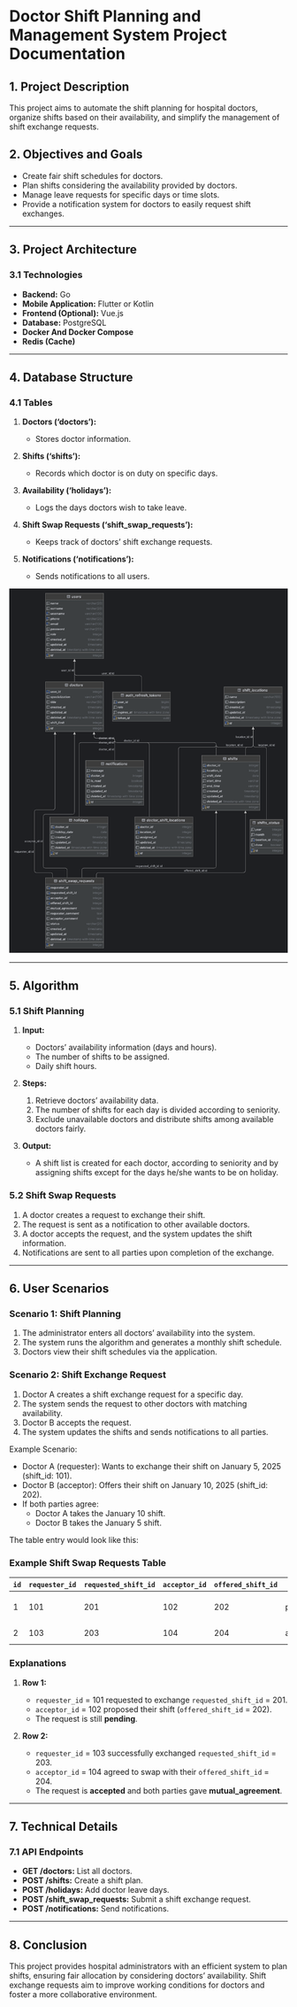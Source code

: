 # Doctor Shift Planning and Management System Project Documentation

## 1. Project Description
This project aims to automate the shift planning for hospital doctors, organize shifts based on their availability, and simplify the management of shift exchange requests.

## 2. Objectives and Goals

- Create fair shift schedules for doctors.
- Plan shifts considering the availability provided by doctors.
- Manage leave requests for specific days or time slots.
- Provide a notification system for doctors to easily request shift exchanges.

---

## 3. Project Architecture

### 3.1 Technologies
- **Backend:** Go
- **Mobile Application:** Flutter or Kotlin
- **Frontend (Optional):** Vue.js
- **Database:** PostgreSQL
- **Docker And Docker Compose**
- **Redis (Cache)**
---

## 4. Database Structure

### 4.1 Tables

1. **Doctors (‘doctors’):**
    - Stores doctor information.

2. **Shifts (‘shifts’):**
    - Records which doctor is on duty on specific days.

3. **Availability (‘holidays’):**
    - Logs the days doctors wish to take leave.

4. **Shift Swap Requests (‘shift_swap_requests’):**
    - Keeps track of doctors’ shift exchange requests.

5. **Notifications (‘notifications’):**
    - Sends notifications to all users.

![UML Diagram](db-uml-diagram.png)

---

## 5. Algorithm

### 5.1 Shift Planning

1. **Input:**
    - Doctors’ availability information (days and hours).
    - The number of shifts to be assigned.
    - Daily shift hours.

2. **Steps:**
    1. Retrieve doctors’ availability data.
    2. The number of shifts for each day is divided according to seniority.
    3. Exclude unavailable doctors and distribute shifts among available doctors fairly.

3. **Output:**
    - A shift list is created for each doctor, according to seniority and by assigning shifts except for the days he/she wants to be on holiday.

### 5.2 Shift Swap Requests

1. A doctor creates a request to exchange their shift.
2. The request is sent as a notification to other available doctors.
3. A doctor accepts the request, and the system updates the shift information.
4. Notifications are sent to all parties upon completion of the exchange.

---

## 6. User Scenarios

### Scenario 1: Shift Planning
1. The administrator enters all doctors’ availability into the system.
2. The system runs the algorithm and generates a monthly shift schedule.
3. Doctors view their shift schedules via the application.

### Scenario 2: Shift Exchange Request
1. Doctor A creates a shift exchange request for a specific day.
2. The system sends the request to other doctors with matching availability.
3. Doctor B accepts the request.
4. The system updates the shifts and sends notifications to all parties.

Example Scenario:
- Doctor A (requester): Wants to exchange their shift on January 5, 2025 (shift_id: 101).
- Doctor B (acceptor): Offers their shift on January 10, 2025 (shift_id: 202).
- If both parties agree:
    - Doctor A takes the January 10 shift.
    - Doctor B takes the January 5 shift.

The table entry would look like this:

### Example Shift Swap Requests Table

| `id` | `requester_id` | `requested_shift_id` | `acceptor_id` | `offered_shift_id` | `status`   | `requester_comment`              | `acceptor_comment`            | `mutual_agreement`  |
|------|----------------|----------------------|---------------|--------------------|------------|---------------------------------|-------------------------------|---------------------|
| 1    | 101            | 201                  | 102           | 202                | pending    | "I want to exchange my shift." | "This shift works for me."   | FALSE               |
| 2    | 103            | 203                  | 104           | 204                | accepted   | "I have an urgent matter."     | "I can take this shift."     | TRUE                |

### Explanations

1. **Row 1:**
    - `requester_id` = 101 requested to exchange `requested_shift_id` = 201.
    - `acceptor_id` = 102 proposed their shift (`offered_shift_id` = 202).
    - The request is still **pending**.

2. **Row 2:**
    - `requester_id` = 103 successfully exchanged `requested_shift_id` = 203.
    - `acceptor_id` = 104 agreed to swap with their `offered_shift_id` = 204.
    - The request is **accepted** and both parties gave **mutual_agreement**.

---

## 7. Technical Details

### 7.1 API Endpoints
- **GET /doctors:** List all doctors.
- **POST /shifts:** Create a shift plan.
- **POST /holidays:** Add doctor leave days.
- **POST /shift_swap_requests:** Submit a shift exchange request.
- **POST /notifications:** Send notifications.

---

## 8. Conclusion
This project provides hospital administrators with an efficient system to plan shifts, ensuring fair allocation by considering doctors’ availability. Shift exchange requests aim to improve working conditions for doctors and foster a more collaborative environment.

